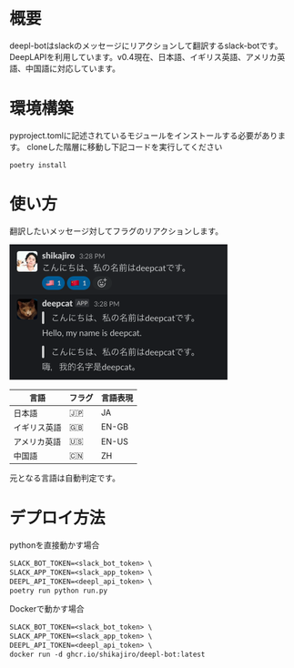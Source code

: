 # 概要
deepl-botはslackのメッセージにリアクションして翻訳するslack-botです。DeepLAPIを利用しています。v0.4現在、日本語、イギリス英語、アメリカ英語、中国語に対応しています。


# 環境構築
pyproject.tomlに記述されているモジュールをインストールする必要があります。
cloneした階層に移動し下記コードを実行してください
```
poetry install
```
# 使い方
翻訳したいメッセージ対してフラグのリアクションします。

![](./docs/preview.png)

|言語|フラグ|言語表現|
|---|---|---|
|日本語|:jp:|JA|
|イギリス英語|:gb:|EN-GB|
|アメリカ英語|:us:|EN-US|
|中国語|:cn:|ZH|

元となる言語は自動判定です。

# デプロイ方法

pythonを直接動かす場合
```
SLACK_BOT_TOKEN=<slack_bot_token> \
SLACK_APP_TOKEN=<slack_app_token> \
DEEPL_API_TOKEN=<deepl_api_token> \
poetry run python run.py
```

Dockerで動かす場合
```
SLACK_BOT_TOKEN=<slack_bot_token> \
SLACK_APP_TOKEN=<slack_app_token> \
DEEPL_API_TOKEN=<deepl_api_token> \
docker run -d ghcr.io/shikajiro/deepl-bot:latest
```
